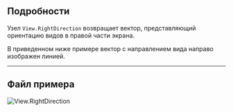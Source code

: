 ## Подробности
Узел `View.RightDirection` возвращает вектор, представляющий ориентацию видов в правой части экрана.

В приведенном ниже примере вектор с направлением вида направо изображен линией.
___
## Файл примера

![View.RightDirection](./Revit.Elements.Views.View.RightDirection_img.jpg)

